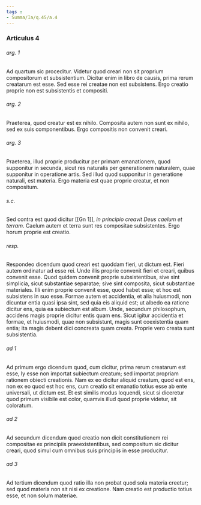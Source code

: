 ```yaml
---
tags : 
- Summa/Ia/q.45/a.4
---
```


### Articulus 4

###### arg. 1
Ad quartum sic proceditur. Videtur quod creari non sit proprium compositorum et subsistentium. Dicitur enim in libro de causis, prima rerum creatarum est esse. Sed esse rei creatae non est subsistens. Ergo creatio proprie non est subsistentis et compositi.

###### arg. 2
Praeterea, quod creatur est ex nihilo. Composita autem non sunt ex nihilo, sed ex suis componentibus. Ergo compositis non convenit creari.

###### arg. 3
Praeterea, illud proprie producitur per primam emanationem, quod supponitur in secunda, sicut res naturalis per generationem naturalem, quae supponitur in operatione artis. Sed illud quod supponitur in generatione naturali, est materia. Ergo materia est quae proprie creatur, et non compositum.

###### s.c.
Sed contra est quod dicitur [[Gn 1]], *in principio creavit Deus caelum et terram*. Caelum autem et terra sunt res compositae subsistentes. Ergo horum proprie est creatio.

###### resp.
Respondeo dicendum quod creari est quoddam fieri, ut dictum est. Fieri autem ordinatur ad esse rei. Unde illis proprie convenit fieri et creari, quibus convenit esse. Quod quidem convenit proprie subsistentibus, sive sint simplicia, sicut substantiae separatae; sive sint composita, sicut substantiae materiales. Illi enim proprie convenit esse, quod habet esse; et hoc est subsistens in suo esse. Formae autem et accidentia, et alia huiusmodi, non dicuntur entia quasi ipsa sint, sed quia eis aliquid est; ut albedo ea ratione dicitur ens, quia ea subiectum est album. Unde, secundum philosophum, accidens magis proprie dicitur entis quam ens. Sicut igitur accidentia et formae, et huiusmodi, quae non subsistunt, magis sunt coexistentia quam entia; ita magis debent dici concreata quam creata. Proprie vero creata sunt subsistentia.

###### ad 1
Ad primum ergo dicendum quod, cum dicitur, prima rerum creatarum est esse, ly esse non importat subiectum creatum; sed importat propriam rationem obiecti creationis. Nam ex eo dicitur aliquid creatum, quod est ens, non ex eo quod est hoc ens, cum creatio sit emanatio totius esse ab ente universali, ut dictum est. Et est similis modus loquendi, sicut si diceretur quod primum visibile est color, quamvis illud quod proprie videtur, sit coloratum.

###### ad 2
Ad secundum dicendum quod creatio non dicit constitutionem rei compositae ex principiis praeexistentibus, sed compositum sic dicitur creari, quod simul cum omnibus suis principiis in esse producitur.

###### ad 3
Ad tertium dicendum quod ratio illa non probat quod sola materia creetur; sed quod materia non sit nisi ex creatione. Nam creatio est productio totius esse, et non solum materiae.

